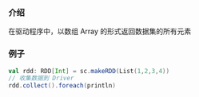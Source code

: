 ### 介绍

在驱动程序中，以数组 Array 的形式返回数据集的所有元素

### 例子

```scala
val rdd: RDD[Int] = sc.makeRDD(List(1,2,3,4))
// 收集数据到 Driver
rdd.collect().foreach(println)
```



